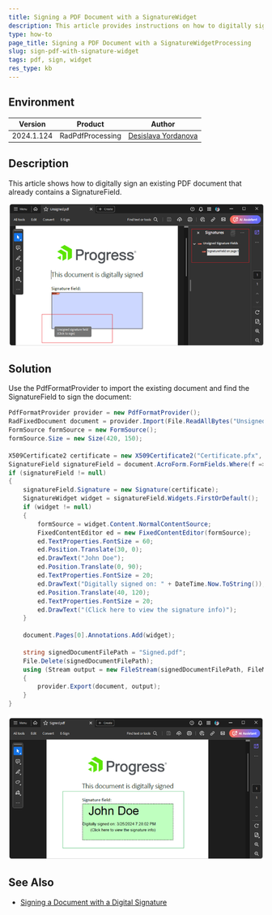 ```yaml
---
title: Signing a PDF Document with a SignatureWidget
description: This article provides instructions on how to digitally sign an existing PDF document using RadPdfProcessing.
type: how-to
page_title: Signing a PDF Document with a SignatureWidgetProcessing
slug: sign-pdf-with-signature-widget
tags: pdf, sign, widget
res_type: kb
---
```


## Environment

| Version | Product | Author | 
| --- | --- | ---- | 
| 2024.1.124 | RadPdfProcessing |[Desislava Yordanova](https://www.telerik.com/blogs/author/desislava-yordanova)| 

## Description

This article shows how to digitally sign an existing PDF document that already contains a SignatureField.

 ![Unsigned PDF](images/sign-pdf-with-signature-widget01.png) 

## Solution

Use the PdfFormatProvider to import the existing document and find the SignatureField to sign the document:

   ```csharp
   PdfFormatProvider provider = new PdfFormatProvider();
   RadFixedDocument document = provider.Import(File.ReadAllBytes("Unsigned.pdf"));
   FormSource formSource = new FormSource();
   formSource.Size = new Size(420, 150);

   X509Certificate2 certificate = new X509Certificate2("Certificate.pfx", "Password");
   SignatureField signatureField = document.AcroForm.FormFields.Where(f => f.FieldType == FormFieldType.Signature).FirstOrDefault() as SignatureField;
   if (signatureField != null)
   {
       signatureField.Signature = new Signature(certificate);
       SignatureWidget widget = signatureField.Widgets.FirstOrDefault();
       if (widget != null)
       {
           formSource = widget.Content.NormalContentSource;
           FixedContentEditor ed = new FixedContentEditor(formSource);
           ed.TextProperties.FontSize = 60;
           ed.Position.Translate(30, 0);
           ed.DrawText("John Doe");
           ed.Position.Translate(0, 90);
           ed.TextProperties.FontSize = 20;
           ed.DrawText("Digitally signed on: " + DateTime.Now.ToString());
           ed.Position.Translate(40, 120);
           ed.TextProperties.FontSize = 20;
           ed.DrawText("(Click here to view the signature info)");
       }

       document.Pages[0].Annotations.Add(widget);

       string signedDocumentFilePath = "Signed.pdf";
       File.Delete(signedDocumentFilePath);
       using (Stream output = new FileStream(signedDocumentFilePath, FileMode.OpenOrCreate, FileAccess.ReadWrite))
       {
           provider.Export(document, output);
       }
   }

   ```
 ![Signed PDF](images/sign-pdf-with-signature-widget02.png) 

## See Also

- [Signing a Document with a Digital Signature](https://docs.telerik.com/devtools/document-processing/libraries/radpdfprocessing/features/security/signing-a-document-with-a-digital-signature)
